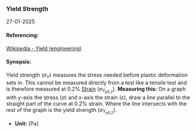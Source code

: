 ### Yield Strength
27-01-2025
#### Referencing:
[Wikipedia - Yield (engineering)](https://en.wikipedia.org/wiki/Yield_(engineering))

#### Synopsis:
Yield strength ($\sigma_{Y}$) measures the stress needed before plastic deformation sets in. This cannot be measured directly from a test like a tensile test and is therefore measured at $0.2\%$ [Strain](Strain.md) ($\sigma_{Y_{p 0.2}}$). __Measuring this:__ On a graph with $y$-axis the stress ($\sigma$) and $x$-axis the strain ($\varepsilon$), draw a line parallel to the straight part of the curve at $0.2\%$ strain. Where the line intersects with the rest of the graph is the yield strength ($\sigma_{Y_{p 0.2}}$).

- __Unit:__ \[Pa]



